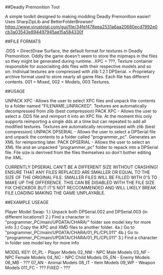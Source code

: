 ##Deadly Premonition Tool

A simple toolkit designed to making modding Deadly Premonition easier!
Uses SharpZipLib and BetterFolderBrowser!
https://www.virustotal.com/gui/file/34fef478eea2531a6aa20680ecd7992e0cb3a03543e894497945ae15a584330f

##FILE FORMATS

.DDS = DirectDraw Surface, the default format for textures in Deadly Premonition. Oddly the game doesn't seem to store the mipmaps in the files so they might be generated during runtime.
.XPC = ???, Texture container responsible for associaiting dds files with their respective models and so on. Indiviual textures are compressed with zlib 1.2.1
DPSerial. = Proprietary archive format used to store nearly all game files. Each file has different contents. 001 = Mixed, 002 = Models, 003 Textures.

##USAGE

UNPACK XPC -Allows the user to select XPC files and unpack the contents to a folder named "FILENAME_UNPACKED". Textures are automatically decompressed from zlib (best compression)
PACK XPC - Allows the user to select a .DDS file and reimport it into an XPC file. At the moment this only supports reimporting a single dds at a time but can repeated to add all modified textures. Textures are automatically recompressed with zlib (best compression)
UNPACK DPSERIAL - Allows the user to select a DPSerial file and unpack the contents to a folder called "programmer_pc". Generates an XML for reimporting later.
PACK DPSERIAL - Allows the user to select an XML file and an unpacked "programmer_pc" folder to repack into a DPSerial file. File size is derrived from the files themselves so don't bother editing the XML.

CURRENTLY DPSERIAL CAN'T BE A DIFFERENT SIZE WITHOUT CRASHING! ENSURE THAT ANY FILES REPLACED ARE SMALLER OR EQUAL TO THE SIZE OF THE ORIGINAL FILE.
SMALLER FILES WILL BE FILLED WITH 0'S TO MAKE UP THE DIFFERENCE. THIS CAN BE DISABLED WITH THE FILE SIZE FIX CHECKBOX BUT IT'S NOT RECCOMMENDED AND WILL LIKELY BREAK FILE LOADING MAKING THE GAME UNPLAYABLE.

##EXAMPLE USEAGE

Player Model Swap: 
1.) Unpack both DPSerial.002 and DPSerial.003 (in different locations!)
2.) Find a character in "programmer_PC/main/UPDATA/CHARA/" folder see model key for more info
3.) Copy the XPC and XMD files to another folder.
4a.) Go to "programmer_PC/main/UPDATA/CHARA/01_PL/CPL011"
4b.) Go to "programmer_PC/main/UPDATA/CHARA/01_PL/CPL011"
3.) Find a character in  folder see model key for more info

MODEL KEY:
01_PL - Player Models
02_NM - NPC Male Models
03_NF - NPC Female Models
04_NC - NPC Child Models
05_EN - Enemy Models
06_MB - ???
07_AN - Animal Models
08_IT - Item Models
09_WP - Weapon Models
011_FC - ???
FIXED - ???
